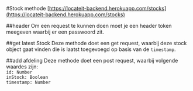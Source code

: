 #Stock methode
[https://locateit-backend.herokuapp.com/stocks](https://locateit-backend.herokuapp.com/stocks)

##header
Om een request te kunnen doen moet je een header token meegeven waarbij er een passwoord zit.
  
##get latest Stock
Deze methode doet een get request, waarbij deze stock object gaat vinden die is laatst toegevoegd op basis van de `timestamp`.

##add afdeling
Deze methode doet een post request, waarbij volgende waardes zijn:  
`id: Number`  
`inStock: Boolean`  
`timestamp: Number`  
